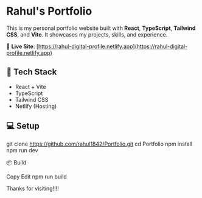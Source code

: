 # Rahul's Portfolio

This is my personal portfolio website built with **React**, **TypeScript**, **Tailwind CSS**, and **Vite**. It showcases my projects, skills, and experience.

🔗 **Live Site**: [https://rahul-digital-profile.netlify.app](https://rahul-digital-profile.netlify.app)

## 🚀 Tech Stack
- React + Vite
- TypeScript
- Tailwind CSS
- Netlify (Hosting)

## 💻 Setup

git clone https://github.com/rahul1842/Portfolio.git
cd Portfolio
npm install
npm run dev

📦 Build

Copy
Edit
npm run build

Thanks for visiting!!!!
